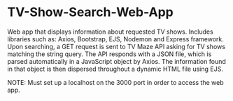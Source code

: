 # TV-Show-Search-Web-App
Web app that displays information about requested TV shows.
Includes libraries such as: Axios, Bootstrap, EJS, Nodemon and Express framework.
Upon searching, a GET request is sent to TV Maze API asking for TV shows matching the string query. The API responds with a JSON file, which is parsed automatically in a JavaScript object by Axios. The information found in that object is then dispersed throughout a dynamic HTML file using EJS. 

NOTE: Must set up a localhost on the 3000 port in order to access the web app.

